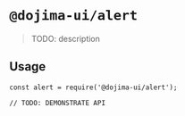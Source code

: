 # `@dojima-ui/alert`

> TODO: description

## Usage

```
const alert = require('@dojima-ui/alert');

// TODO: DEMONSTRATE API
```
